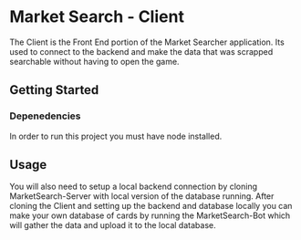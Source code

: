 # Market Search - Client
The Client is the Front End portion of the Market Searcher application. Its used to connect to the backend and make the data that was scrapped searchable without having to open the game.

## Getting Started

### Depenedencies
In order to run this project you must have node installed. 


## Usage
You will also need to setup a local backend connection by cloning MarketSearch-Server with local version of the database running. After cloning the Client and setting up the backend and database locally you can make your own database of cards by running the MarketSearch-Bot which will gather the data and upload it to the local database.


